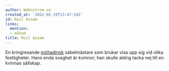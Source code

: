 ```yaml
---
author: Wahnstrom.se
created_at: '2012-02-19T13:47:34Z'
id: Ruil Azaam
links:
  mention:
  - mûhad
title: Ruil Azaam
---
```


En kringresande [mûhadinsk] sabelmästare som brukar visa upp sig vid olika festligheter. Hans enda
svaghet är kvinnor; han skulle aldrig tacka nej till en kvinnas sällskap.

  [mûhadinsk]: mûhad